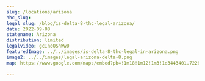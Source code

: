 ```yaml
---
slug: /locations/arizona
hhc_slug: 
legal_slug: /blog/is-delta-8-thc-legal-arizona/
date: 2022-09-08
statename: Arizona
distribution: limited
legalvideo: gcInoOShWw0
featuredImage: ../../images/is-delta-8-thc-legal-in-arizona.png
image2: ../../images/legal-arizona-delta-8.png
map: https://www.google.com/maps/embed?pb=!1m18!1m12!1m3!1d3443401.722889269!2d-88.92417097936256!3d32.560931117312826!2m3!1f0!2f0!3f0!3m2!1i1024!2i768!4f13.1!3m3!1m2!1s0x88867f341f4bfe75%3A0x5e55343553c8cce9!2sAlabama!5e0!3m2!1sen!2sus!4v1624560530158!5m2!1sen!2sus

---
```

